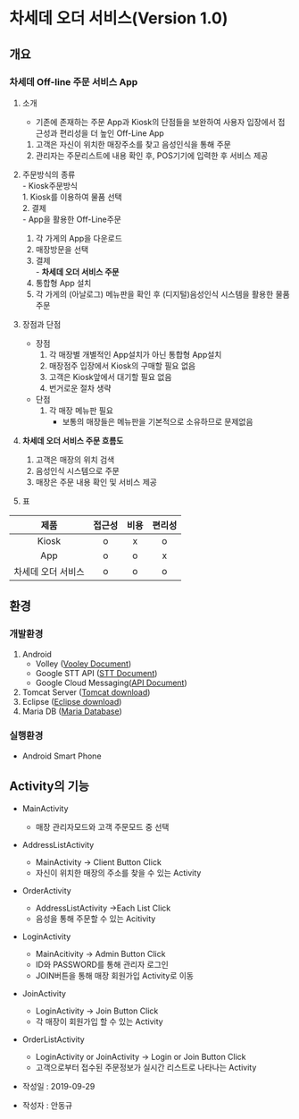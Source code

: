 # 차세데 오더 서비스(Version 1.0)  

## 개요  
 ### 차세데 Off-line 주문 서비스 App  
 1. 소개  
	 - 기존에 존재하는 주문 App과 Kiosk의 단점들을 보완하여 사용자 입장에서 접근성과 편리성을 더 높인 Off-Line App  
	 1. 고객은 자신이 위치한 매장주소를 찾고 음성인식을 통해 주문  
	 2. 관리자는 주문리스트에 내용 확인 후, POS기기에 입력한 후 서비스 제공  
   
   1. 주문방식의 종류  
	- Kiosk주문방식  
		  1. Kiosk를 이용하여 물품 선택  
		  2. 결제  
	- App을 활용한 Off-Line주문  
		1. 각 가게의 App을 다운로드  	
		2.  매장방문을 선택  
		3.  결제  
	- **차세데 오더 서비스 주문**  
		1. 통합형 App 설치  
		2. 각 가게의 (아날로그) 메뉴판을 확인 후 (디지털)음성인식 시스템을 활용한 물품 주문  
    
2. 장점과 단점  
	- 장점  
		1. 각 매장별 개별적인 App설치가 아닌 통합형 App설치  
		2. 매장점주 입장에서 Kiosk의 구매할 필요 없음    
		3. 고객은 Kiosk앞에서 대기할 필요 없음  
		4. 번거로운 절차 생략  
	- 단점  
		1. 각 매장 메뉴판 필요  
			* 보통의 매장들은 메뉴판을 기본적으로 소유하므로 문제없음  
3. **차세데 오더 서비스 주문 흐름도**  
	1. 고객은 매장의 위치 검색  
	2. 음성인식 시스템으로 주문  
	3. 매장은 주문 내용 확인 및 서비스 제공  

4. 표  
 
| 제품 | 접근성 | 비용 | 편리성 |  
|:--:|:--:|:--:|:--:|  
|Kiosk | o | x | o |  
|App | o | o | x |  
|차세데 오더 서비스 | o | o | o |  

## 환경  
### 개발환경  
1. Android  
	 - Volley ([Vooley Document](https://developer.android.com/training/volley))  
	 - Google STT API ([STT Document](https://cloud.google.com/speech-to-text/docs/?hl=ko))  
	 - Google Cloud Messaging([API Document](https://firebase.google.com/docs/cloud-messaging))  
2.  Tomcat Server ([Tomcat download](http://tomcat.apache.org/))  
3. Eclipse ([Eclipse download](https://www.eclipse.org/downloads/))  
4.  Maria DB ([Maria Database](https://mariadb.org/download/))  

### 실행환경  
 - Android Smart Phone  
	
## Activity의 기능  
 - MainActivity  
	 - 매장 관리자모드와 고객 주문모드 중 선택  
	
 - AddressListActivity  
	  - MainActivity -> Client Button Click  
	  - 자신이 위치한 매장의 주소를 찾을 수 있는 Activity  
	  	  
 - OrderActivity  
	 - AddressListActivity ->Each List Click  
	 - 음성을 통해 주문할 수 있는 Acitivity  
	  
 - LoginActivity  
	- MainAcitivity -> Admin Button Click  
	- ID와 PASSWORD를 통해 관리자 로그인  
	 - JOIN버튼을 통해 매장 회원가입 Activity로 이동  
	 
 - JoinActivity  
	 - LoginActivity -> Join Button Click  
	 - 각 매장이 회원가입 할 수 있는 Activity  
	 
 - OrderListActivity  
	 - LoginActivity or JoinActivity -> Login or Join Button Click  
	 - 고객으로부터 접수된 주문정보가 실시간 리스트로 나타나는 Activity  

- 작성일 : 2019-09-29  
- 작성자 : 안동규
